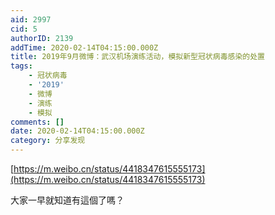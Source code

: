 ```yaml
---
aid: 2997
cid: 5
authorID: 2139
addTime: 2020-02-14T04:15:00.000Z
title: 2019年9月微博：武汉机场演练活动，模拟新型冠状病毒感染的处置
tags:
    - 冠状病毒
    - '2019'
    - 微博
    - 演练
    - 模拟
comments: []
date: 2020-02-14T04:15:00.000Z
category: 分享发现
---
```


[https://m.weibo.cn/status/4418347615555173](https://m.weibo.cn/status/4418347615555173)

大家一早就知道有這個了嗎？
